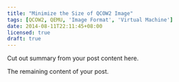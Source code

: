 ```yaml
---
title: "Minimize the Size of QCOW2 Image"
tags: [QCOW2, QEMU, 'Image Format', 'Virtual Machine']
date: 2014-08-11T22:11:45+08:00
licensed: true
draft: true
---
```


Cut out summary from your post content here.

<!--more-->

The remaining content of your post.
